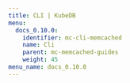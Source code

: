 ```yaml
---
title: CLI | KubeDB
menu:
  docs_0.10.0:
    identifier: mc-cli-memcached
    name: Cli
    parent: mc-memcached-guides
    weight: 45
menu_name: docs_0.10.0
---
```

